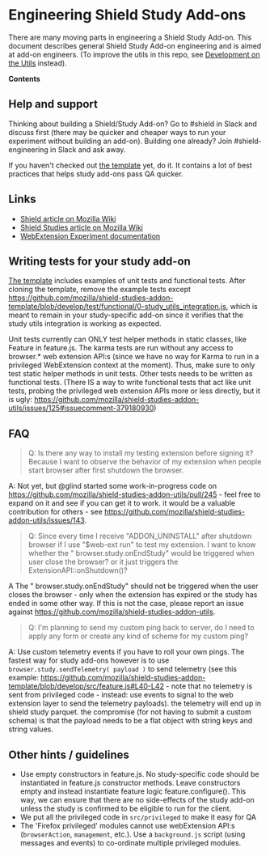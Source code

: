 # Engineering Shield Study Add-ons

There are many moving parts in engineering a Shield Study Add-on. This document describes general Shield Study Add-on engineering and is aimed at add-on engineers. (To improve the utils in this repo, see [Development on the Utils](./development-on-the-utils.md) instead).

<!-- START doctoc generated TOC please keep comment here to allow auto update -->

<!-- DON'T EDIT THIS SECTION, INSTEAD RE-RUN doctoc TO UPDATE -->

**Contents**

<!-- END doctoc generated TOC please keep comment here to allow auto update -->

## Help and support

Thinking about building a Shield/Study Add-on? Go to #shield in Slack and discuss first (there may be quicker and cheaper ways to run your experiment without building an add-on). Building one already? Join #shield-engineering in Slack and ask away.

If you haven't checked out [the template](https://github.com/mozilla/shield-studies-addon-template) yet, do it. It contains a lot of best practices that helps study add-ons pass QA quicker.

## Links

* [Shield article on Mozilla Wiki](https://wiki.mozilla.org/Firefox/Shield)
* [Shield Studies article on Mozilla Wiki](https://wiki.mozilla.org/Firefox/Shield/Shield_Studies)
* [WebExtension Experiment documentation](https://firefox-source-docs.mozilla.org/toolkit/components/extensions/webextensions/index.html)

## Writing tests for your study add-on

[The template](https://github.com/mozilla/shield-studies-addon-template) includes examples of unit tests and functional tests. After cloning the template, remove the example tests except https://github.com/mozilla/shield-studies-addon-template/blob/develop/test/functional/0-study_utils_integration.js, which is meant to remain in your study-specific add-on since it verifies that the study utils integration is working as expected.

Unit tests currently can ONLY test helper methods in static classes, like Feature in feature.js. The karma tests are run without any access to browser.\* web extension API:s (since we have no way for Karma to run in a privileged WebExtension context at the moment). Thus, make sure to only test static helper methods in unit tests. Other tests needs to be written as functional tests. (There IS a way to write functional tests that act like unit tests, probing the privileged web extension APIs more or less directly, but it is ugly: https://github.com/mozilla/shield-studies-addon-utils/issues/125#issuecomment-379180930)

## FAQ

> Q: Is there any way to install my testing extension before signing it? Because I want to observe the behavior of my extension when people start browser after first shutdown the browser.

A: Not yet, but @glind started some work-in-progress code on https://github.com/mozilla/shield-studies-addon-utils/pull/245 - feel free to expand on it and see if you can get it to work. it would be a valuable contribution for others - see https://github.com/mozilla/shield-studies-addon-utils/issues/143.

> Q: Since every time I receive "ADDON_UNINSTALL" after shutdown browser if I use "$web-ext run" to test my extension. I want to know whether the " browser.study.onEndStudy" would be triggered when user close the browser? or it just triggers the ExtensionAPI::onShutdown()?

A The " browser.study.onEndStudy" should not be triggered when the user closes the browser - only when the extension has expired or the study has ended in some other way. If this is not the case, please report an issue against https://github.com/mozilla/shield-studies-addon-utils.

> Q: I'm planning to send my custom ping back to server, do I need to apply any form or create any kind of scheme for my custom ping?

A: Use custom telemetry events if you have to roll your own pings. The fastest way for study add-ons however is to use `browser.study.sendTelemetry( payload )` to send telemetry (see this example: https://github.com/mozilla/shield-studies-addon-template/blob/develop/src/feature.js#L40-L42 - note that no telemetry is sent from privileged code - instead: use events to signal to the web extension layer to send the telemetry payloads). the telemetry will end up in shield study parquet. the compromise (for not having to submit a custom schema) is that the payload needs to be a flat object with string keys and string values.

## Other hints / guidelines

* Use empty constructors in feature.js. No study-specific code should be instantiated in feature.js constructor methods. Leave constructors empty and instead instantiate feature logic feature.configure(). This way, we can ensure that there are no side-effects of the study add-on unless the study is confirmed to be eligible to run for the client.
* We put all the privileged code in `src/privileged` to make it easy for QA
* The 'Firefox privileged' modules cannot use webExtension API:s (`browserAction`, `management`, etc.). Use a `background.js` script (using messages and events) to co-ordinate multiple privileged modules.
